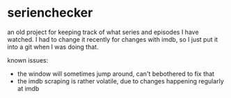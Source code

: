 # serienchecker
an old project for keeping track of what series and episodes I have watched.
I had to change it recently for changes with imdb, so I just put it into a git when I was doing that.

known issues:
 * the window will sometimes jump around, can't bebothered to fix that
 * the imdb scraping is rather volatile, due to changes happening regularly at imdb
